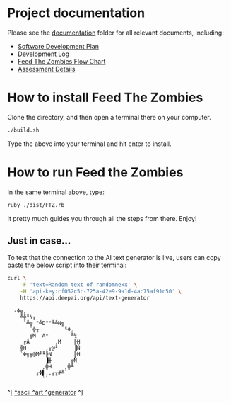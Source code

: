 
# Project documentation

Please see the [documentation](documentation/) folder for all relevant documents, including:
- [Software Development Plan](documentation/SoftwareDevelopmentPlan.md)
- [Development Log](documentation/DevelopmentLog.md)
- [Feed The Zombies Flow Chart](documentation/FeedTheZombies_Workflows.pdf)
- [Assessment Details](documentation/AssessmentDetails.md)

# How to install Feed The Zombies

Clone the directory, and then open a terminal there on your computer.

```bash
./build.sh
```
Type the above into your terminal and hit enter to install.

# How to run Feed the Zombies

In the same terminal above, type:

```bash
ruby ./dist/FTZ.rb
```

It pretty much guides you through all the steps from there. Enjoy!

## Just in case...

To test that the connection to the AI text generator is live, users can copy paste the below script into their terminal:

```bash
curl \
    -F 'text=Random text of randomnexx' \
    -H 'api-key:cf052c5c-725a-42e9-9a1d-4ac75af91c50' \
    https://api.deepai.org/api/text-generator
```



      -Φ╦,
        ╩╬╙N╥
         `╩╦ "╩D""╙╩N╗
           `╬╥        ╙Φ,
           ╔M  A*       ╚¼
         ╓Å        ,M    ╟H
        ╬H      ,╓@╜     ▐Ñ
        `Φ╗╖@M╜╙╟N       ╟H
                ▐╫      ╔Ñ
               ,╬H    ,╬╨
             ╓Φ▌,,╓╥#╩`
               ``

^[ [^ascii ^art ^generator](http://asciiart.club) ^]
